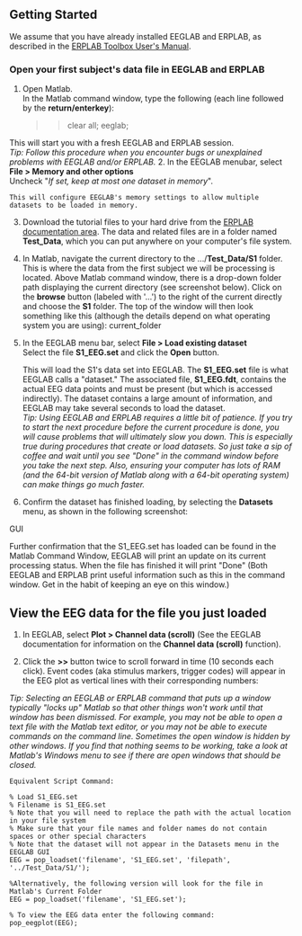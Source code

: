 ## Getting Started
We assume that you have already installed EEGLAB and ERPLAB, as described in the [ERPLAB Toolbox User's Manual](https://github.com/lucklab/erplab/wiki/Manual). 

### Open your first subject's data file in EEGLAB and ERPLAB

1. Open Matlab.  
In the Matlab command window, type the following (each line followed by the **return/enterkey**):  

    >> clear all;
    >> eeglab;

  This will start you with a fresh EEGLAB and ERPLAB session.  
  _Tip: Follow this procedure when you encounter bugs or unexplained problems with EEGLAB and/or ERPLAB._
2. In the EEGLAB menubar, select **File > Memory and other options**  
    Uncheck "_If set, keep at most one dataset in memory_". 

    This will configure EEGLAB's memory settings to allow multiple datasets to be loaded in memory.

3. Download the tutorial files to your hard drive from the [ERPLAB documentation area](https://github.com/lucklab/erplab/wiki).  The data and related files are in a folder named **Test_Data**, which you can put anywhere on your computer's file system.
4. In Matlab, navigate the current directory to the .../**Test_Data/S1** folder.   
This is where the data from the first subject we will be processing is located. Above Matlab command window, there is a drop-down folder path displaying the current directory (see screenshot below).  Click on the **browse** button (labeled with '…') to the right of the current directly and choose the **S1** folder.  The top of the window will then look something like this (although the details depend on what operating system you are using): 
current_folder

5. In the EEGLAB menu bar, select **File > Load existing dataset**   
Select the file **S1_EEG.set** and click the **Open** button.
 
    This will load the S1's data set into EEGLAB. The **S1_EEG.set** file is what EEGLAB calls a "dataset."  The associated file, **S1_EEG.fdt**, contains the actual EEG data points and must be present (but which is accessed indirectly).  The dataset contains a large amount of information, and EEGLAB may take several seconds to load the dataset.  
    _Tip: Using EEGLAB and ERPLAB requires a little bit of patience.  If you try to start the next procedure before the current procedure is done, you will cause problems that will ultimately slow you down.  This is especially true during procedures that create or load datasets.  So just take a sip of coffee and wait until you see "Done" in the command window before you take the next step.  Also, ensuring your computer has lots of RAM (and the 64-bit version of Matlab along with a 64-bit operating system) can make things go much faster._
6. Confirm the dataset has finished loading, by selecting the **Datasets** menu, as shown in the following screenshot:


GUI

Further confirmation that the S1_EEG.set has loaded can be found in the Matlab Command Window, EEGLAB will print an update on its current processing status. When the file has finished it will print "Done" (Both EEGLAB and ERPLAB print useful information such as this in the command window. Get in the habit of keeping an eye on this window.)
 

## View the EEG data for the file you just loaded

1. In EEGLAB, select **Plot > Channel data (scroll)** (See the EEGLAB documentation for information on the **Channel data (scroll)** function). 

2. Click the **>>** button twice to scroll forward in time (10 seconds each click).
Event codes (aka stimulus markers, trigger codes) will appear in the EEG plot as vertical lines with their corresponding numbers: 

_Tip: Selecting an EEGLAB or ERPLAB command that puts up a window typically "locks up" Matlab so that other things won't work until that window has been dismissed. For example, you may not be able to open a text file with the Matlab text editor, or you may not be able to execute commands on the command line. Sometimes the open window is hidden by other windows. If you find that nothing seems to be working, take a look at Matlab's Windows menu to see if there are open windows that should be closed._

    Equivalent Script Command:

    % Load S1_EEG.set
    % Filename is S1_EEG.set
    % Note that you will need to replace the path with the actual location in your file system
    % Make sure that your file names and folder names do not contain spaces or other special characters
    % Note that the dataset will not appear in the Datasets menu in the EEGLAB GUI
    EEG = pop_loadset('filename', 'S1_EEG.set', 'filepath',  '../Test_Data/S1/');

    %Alternatively, the following version will look for the file in Matlab's Current Folder
    EEG = pop_loadset('filename', 'S1_EEG.set');

    % To view the EEG data enter the following command:
    pop_eegplot(EEG);